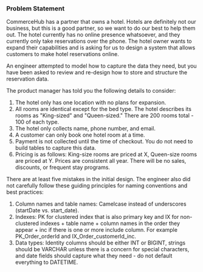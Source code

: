### Problem Statement
CommerceHub has a partner that owns a hotel. Hotels are definitely not our business, but this is a good partner, so we want to do our best to help them out. The hotel currently has no online presence whatsoever, and they currently only take reservations over the phone. The hotel owner wants to expand their capabilities and is asking for us to design a system that allows customers to make hotel reservations online. 

An engineer attempted to model how to capture the data they need, but you have been asked to review and re-design how to store and structure the reservation data.

The product manager has told you the following details to consider:
1. The hotel only has one location with no plans for expansion.
2. All rooms are identical except for the bed type. The hotel describes its rooms as "King-sized" and "Queen-sized." There are 200 rooms total - 100 of each type.
3. The hotel only collects name, phone number, and email.
4. A customer can only book one hotel room at a time.
5. Payment is not collected until the time of checkout. You do not need to build tables to capture this data.
6. Pricing is as follows: King-size rooms are priced at X, Queen-size rooms are priced at Y. Prices are consistent all year. There will be no sales, discounts, or frequent stay programs.

There are at least five mistakes in the initial design. The engineer also did not carefully follow these guiding principles for naming conventions and best practices:

1) Column names and table names: Camelcase instead of underscores (startDate vs. start_date).
2) Indexes: PK for clustered index that is also primary key and IX for non-clustered indexes + table name + column names in the order they appear + inc if there is one or more include column. For example PK_Order_orderId and IX_Order_customerId_inc.
3) Data types: Identity columns should be either INT or BIGINT, strings should be VARCHAR unless there is a concern for special characters, and date fields should capture what they need -  do not default everything to DATETIME.
